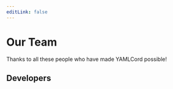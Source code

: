 ```yaml
---
editLink: false
---
```


<!-- markdownlint-disable -->
<script setup>
import { VPTeamMembers } from "vitepress/theme";

const members = {
  developers: [
    {
      avatar: "https://www.github.com/LonelyDeathVGX.png",
      links: [
        {
          icon: "github",
          link: "https://github.com/LonelyDeathVGX",
        },
      ],
      name: "LonelyDeathVGX",
      title: "Creator and Lead Developer",
    },
    {
      avatar: "https://www.github.com/hozhai.png",
      links: [
        {
          icon: "github",
          link: "https://github.com/hozhai",
        },
      ],
      name: "Zhai",
      title: "Developer",
    },
  ],
};
</script>
<!-- markdownlint-restore -->

# Our Team

Thanks to all these people who have made YAMLCord possible!

## Developers

<!-- markdownlint-disable -->
<VPTeamMembers size="small" :members="members.developers" />
<!-- markdownlint-restore -->

